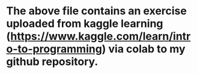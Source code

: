 # The above file contains an exercise uploaded from kaggle learning (https://www.kaggle.com/learn/intro-to-programming) via colab to my github repository.
